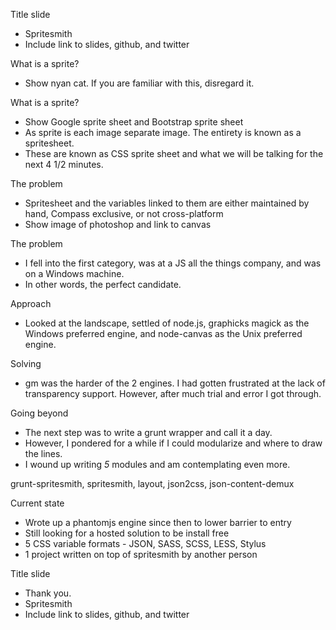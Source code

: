 Title slide
- Spritesmith
- Include link to slides, github, and twitter

What is a sprite?
- Show nyan cat. If you are familiar with this, disregard it.

What is a sprite?
- Show Google sprite sheet and Bootstrap sprite sheet
- As sprite is each image separate image. The entirety is known as a spritesheet.
- These are known as CSS sprite sheet and what we will be talking for the next 4 1/2 minutes.

The problem
- Spritesheet and the variables linked to them are either maintained by hand, Compass exclusive, or not cross-platform
- Show image of photoshop and link to canvas

The problem
- I fell into the first category, was at a JS all the things company, and was on a Windows machine.
- In other words, the perfect candidate.

Approach
- Looked at the landscape, settled of node.js, graphicks magick as the Windows preferred engine, and node-canvas as the Unix preferred engine.

Solving
- gm was the harder of the 2 engines. I had gotten frustrated at the lack of transparency support. However, after much trial and error I got through.

Going beyond
- The next step was to write a grunt wrapper and call it a day.
- However, I pondered for a while if I could modularize and where to draw the lines.
- I wound up writing *5* modules and am contemplating even more.

grunt-spritesmith, spritesmith, layout, json2css, json-content-demux

Current state
- Wrote up a phantomjs engine since then to lower barrier to entry
- Still looking for a hosted solution to be install free
- 5 CSS variable formats - JSON, SASS, SCSS, LESS, Stylus
- 1 project written on top of spritesmith by another person

Title slide
- Thank you.
- Spritesmith
- Include link to slides, github, and twitter
